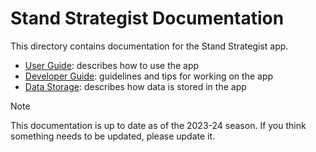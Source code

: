 # Stand Strategist Documentation

This directory contains documentation for the Stand Strategist app.

* [User Guide](user-guide.md): describes how to use the app
* [Developer Guide](development.md): guidelines and tips for working on the app
* [Data Storage](data-storage.md): describes how data is stored in the app

> [!NOTE]
> This documentation is up to date as of the 2023-24 season. If you think something needs to be updated, please update it.
